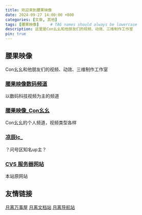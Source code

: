 ```yaml
---
title: 欢迎来到腰果映像
date: 2024-09-27 14:00:00 +800
categories: [文章, 其他]
tags: [腰果映像]     # TAG names should always be lowercase
description: 这里是Con幺幺和他朋友们的视频、动效、三维制作工作室
pin: true
---
```


## 腰果映像
Con幺幺和他朋友们的视频、动效、三维制作工作室
### [腰果映像数码频道][ct]
以数码科技视频为主的频道
### [腰果映像_Con幺幺][con11]
Con幺幺的个人频道，视频类型各样
### [凉辰lc_][lc]
？问号区知名up主？
### [CVS 服务器网站][cvs]
本站原网站

## 友情链接
[月离万事屋](https://www.yuelili.com/)
[月离文档站](https://docs.yuelili.com/)
[月离导航站](https://nav.yuelili.com/)

<!-- 填写链接 -->
[ct]: https://space.bilibili.com/9565289
[con11]: https://space.bilibili.com/1762926
[lc]: https://space.bilibili.com/39496734
[cvs]: https://cvs.cashewteam.top